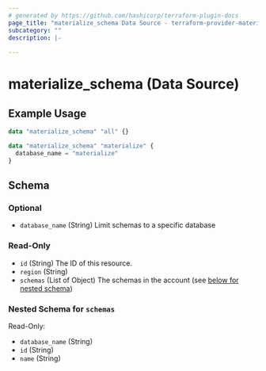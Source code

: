 ```yaml
---
# generated by https://github.com/hashicorp/terraform-plugin-docs
page_title: "materialize_schema Data Source - terraform-provider-materialize"
subcategory: ""
description: |-
  
---
```


# materialize_schema (Data Source)



## Example Usage

```terraform
data "materialize_schema" "all" {}

data "materialize_schema" "materialize" {
  database_name = "materialize"
}
```

<!-- schema generated by tfplugindocs -->
## Schema

### Optional

- `database_name` (String) Limit schemas to a specific database

### Read-Only

- `id` (String) The ID of this resource.
- `region` (String)
- `schemas` (List of Object) The schemas in the account (see [below for nested schema](#nestedatt--schemas))

<a id="nestedatt--schemas"></a>
### Nested Schema for `schemas`

Read-Only:

- `database_name` (String)
- `id` (String)
- `name` (String)
